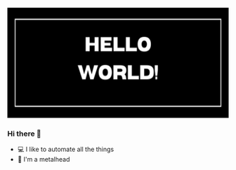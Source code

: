 ![](https://github.com/stephenlinker/stephenlinker/blob/main/HelloWORLD.png)
### Hi there 👋
- :computer: I like to automate all the things
- :metal: I'm a metalhead

<!--
**stephenlinker/stephenlinker** is a ✨ _special_ ✨ repository because its `README.md` (this file) appears on your GitHub profile.

Here are some ideas to get you started:

- 🔭 I’m currently working on ...
- 🌱 I’m currently learning ...
- 👯 I’m looking to collaborate on ...
- 🤔 I’m looking for help with ...
- 💬 Ask me about ...
- 📫 How to reach me: ...
- 😄 Pronouns: ...
- ⚡ Fun fact: ...
-->
